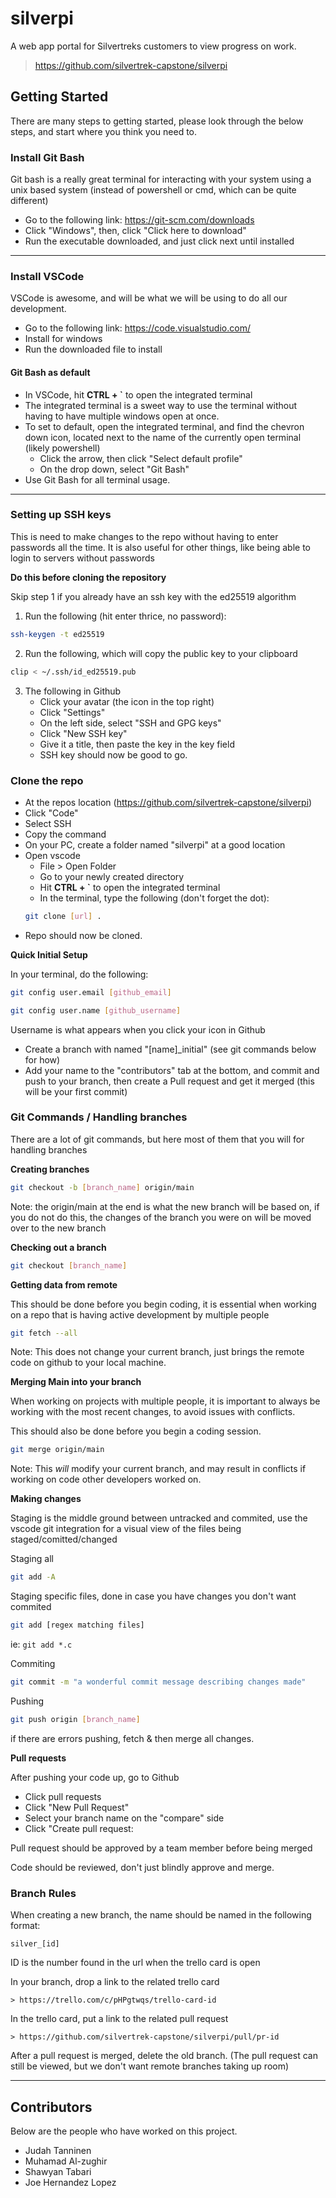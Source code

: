 # silverpi
A web app portal for Silvertreks customers to view progress on work.
> https://github.com/silvertrek-capstone/silverpi

## Getting Started
There are many steps to getting started, please look through the below steps, and start where you think you need to.


### Install Git Bash
Git bash is a really great terminal for interacting with your system using a unix based system (instead of powershell or cmd, which can be quite different)
- Go to the following link: https://git-scm.com/downloads
- Click "Windows", then, click "Click here to download"
- Run the executable downloaded, and just click next until installed

---

### Install VSCode
VSCode is awesome, and will be what we will be using to do all our development.
- Go to the following link: https://code.visualstudio.com/
- Install for windows
- Run the downloaded file to install

#### Git Bash as default
- In VSCode, hit **CTRL + `** to open the integrated terminal
- The integrated terminal is a sweet way to use the terminal without having to have multiple windows open at once.
- To set to default, open the integrated terminal, and find the chevron down icon, located next to the name of the currently open terminal (likely powershell)
    - Click the arrow, then click "Select default profile"
    - On the drop down, select "Git Bash"
- Use Git Bash for all terminal usage.

---

### Setting up SSH keys
This is need to make changes to the repo without having to enter passwords all the time. It is also useful for other things, like being able to login to servers without passwords

**Do this before cloning the repository**

Skip step 1 if you already have an ssh key with the ed25519 algorithm

1. Run the following (hit enter thrice, no password):
```bash
ssh-keygen -t ed25519
```

2. Run the following, which will copy the public key to your clipboard
```bash
clip < ~/.ssh/id_ed25519.pub
```

3. The following in Github
    - Click your avatar (the icon in the top right)
    - Click "Settings"
    - On the left side, select "SSH and GPG keys"
    - Click "New SSH key"
    - Give it a title, then paste the key in the key field
    - SSH key should now be good to go.


### Clone the repo
- At the repos location (https://github.com/silvertrek-capstone/silverpi)
- Click "Code"
- Select SSH
- Copy the command
- On your PC, create a folder named "silverpi" at a good location
- Open vscode
    - File > Open Folder
    - Go to your newly created directory
    - Hit **CTRL + `** to open the integrated terminal
    - In the terminal, type the following (don't forget the dot): 
    ```bash
    git clone [url] .
    ```
- Repo should now be cloned.

**Quick Initial Setup**

In your terminal, do the following:
```bash
git config user.email [github_email]
```
```bash
git config user.name [github_username]
```
Username is what appears when you click your icon in Github

- Create a branch with named "[name]_initial" (see git commands below for how)
- Add your name to the "contributors" tab at the bottom, and commit and push to your branch, then create a Pull request and get it merged (this will be your first commit)

### Git Commands / Handling branches
There are a lot of git commands, but here most of them that you will for handling branches

**Creating branches**
```bash
git checkout -b [branch_name] origin/main
```
Note: the origin/main at the end is what the new branch will be based on, if you do not do this, the changes of the branch you were on will be moved over to the new branch

**Checking out a branch**
```bash
git checkout [branch_name]
```

**Getting data from remote**

This should be done before you begin coding, it is essential when working on a repo that is having active development by multiple people
```bash
git fetch --all
```

Note: This does not change your current branch, just brings the remote code on github to your local machine.

**Merging Main into your branch**

When working on projects with multiple people, it is important to always be working with the most recent changes, to avoid issues with conflicts.

This should also be done before you begin a coding session.
```bash
git merge origin/main
```

Note: This *will* modify your current branch, and may result in conflicts if working on code other developers worked on.

**Making changes**

Staging is the middle ground between untracked and commited, use the vscode git integration for a visual view of the files being staged/comitted/changed

Staging all
```bash
git add -A
```
Staging specific files, done in case you have changes you don't want commited
```bash
git add [regex matching files]
```
ie: `git add *.c`

Commiting
```bash
git commit -m "a wonderful commit message describing changes made"
```

Pushing
```bash
git push origin [branch_name]
```
if there are errors pushing, fetch & then merge all changes.

**Pull requests**

After pushing your code up, go to Github
- Click pull requests
- Click "New Pull Request"
- Select your branch name on the "compare" side
- Click "Create pull request:

Pull request should be approved by a team member before being merged

Code should be reviewed, don't just blindly approve and merge.


### Branch Rules
When creating a new branch, the name should be named in the following format:
```
silver_[id]
```
ID is the number found in the url when the trello card is open

In your branch, drop a link to the related trello card
```
> https://trello.com/c/pHPgtwqs/trello-card-id
```

In the trello card, put a link to the related pull request
```
> https://github.com/silvertrek-capstone/silverpi/pull/pr-id
```

After a pull request is merged, delete the old branch. (The pull request can still be viewed, but we don't want remote branches taking up room)

---

## Contributors
Below are the people who have worked on this project.

- Judah Tanninen
- Muhamad Al-zughir
- Shawyan Tabari
- Joe Hernandez Lopez